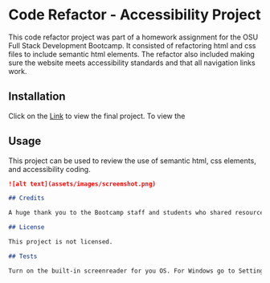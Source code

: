 # Code Refactor - Accessibility Project

This code refactor project was part of a homework assignment for the OSU Full Stack Development Bootcamp. It consisted of refactoring html and css files to include semantic html elements. The refactor also included making sure the website meets accessibility standards and that all navigation links work.

## Installation

Click on the [Link](https://hrkoren.github.io/coderefactor1/) to view the final project. To view the 

## Usage

This project can be used to review the use of semantic html, css elements, and accessibility coding.

```md
![alt text](assets/images/screenshot.png)

## Credits

A huge thank you to the Bootcamp staff and students who shared resources.

## License

This project is not licensed.

## Tests

Turn on the built-in screenreader for you OS. For Windows go to Settings - Ease of Access - Select Narrator - Turn on. You can then click on the website and listen to the computer read the content, including links, and image descriptions to you.
